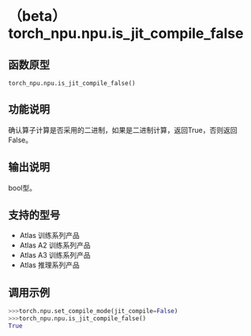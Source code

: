 # （beta）torch_npu.npu.is_jit_compile_false

## 函数原型

```
torch_npu.npu.is_jit_compile_false()
```

## 功能说明

确认算子计算是否采用的二进制，如果是二进制计算，返回True，否则返回False。

## 输出说明

bool型。

## 支持的型号

- <term>Atlas 训练系列产品</term>
- <term>Atlas A2 训练系列产品</term>
- <term>Atlas A3 训练系列产品</term>
- <term>Atlas 推理系列产品</term>


## 调用示例

```python
>>>torch.npu.set_compile_mode(jit_compile=False)
>>>torch_npu.npu.is_jit_compile_false()
True
```

